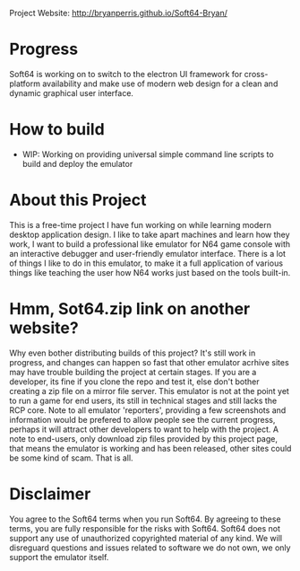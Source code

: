 
Project Website: http://bryanperris.github.io/Soft64-Bryan/

# Progress #
Soft64 is working on to switch to the electron UI framework for cross-platform availability and make use of modern web design for a clean and dynamic graphical user interface.

# How to build #
- WIP: Working on providing universal simple command line scripts to build and deploy the emulator

# About this Project #
This is a free-time project I have fun working on while learning modern desktop application design.  I like to take apart machines and learn how they work, I want to build a professional like emulator for N64 game console with an interactive debugger and user-friendly emulator interface.  There is a lot of things I like to do in this emulator, to make it a full application of various things like teaching the user how N64 works just based on the tools built-in.

# Hmm, Sot64.zip link on another website? #
Why even bother distributing builds of this project?  It's still work in progress, and changes can happen so fast that other emulator acrhive sites may have trouble building the project at certain stages.  If you are a developer, its fine if you clone the repo and test it, else don't bother creating a zip file on a mirror file server. This emulator is not at the point yet to run a game for end users, its still in technical stages and still lacks the RCP core.  Note to all emulator 'reporters', providing a few screenshots and information would be prefered to allow people see the current progress, perhaps it will attract other developers to want to help with the project.  A note to end-users, only download zip files provided by this project page, that means the emulator is working and has been released, other sites could be some kind of scam. That is all.
  
# Disclaimer #
You agree to the Soft64 terms when you run Soft64.  By agreeing to these terms, you are fully responsible for the risks with Soft64.  Soft64 does not support any use of unauthorized copyrighted material of any kind.  We will disreguard questions and issues related to software we do not own, we only support the emulator itself.
